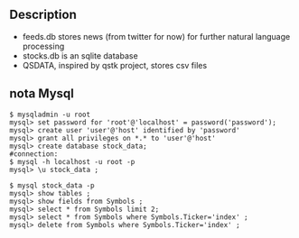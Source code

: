 Description
-----------

* feeds.db stores news (from twitter for now) for further natural language processing
* stocks.db is an sqlite database
* QSDATA, inspired by qstk project, stores csv files

nota Mysql
----------

```
$ mysqladmin -u root
mysql> set password for 'root'@'localhost' = password('password');
mysql> create user 'user'@'host' identified by 'password'
mysql> grant all privileges on *.* to 'user'@'host'
mysql> create database stock_data;
#connection:
$ mysql -h localhost -u root -p
mysql> \u stock_data ;

$ mysql stock_data -p
mysql> show tables ;
mysql> show fields from Symbols ;
mysql> select * from Symbols limit 2;
mysql> select * from Symbols where Symbols.Ticker='index' ;
mysql> delete from Symbols where Symbols.Ticker='index' ;
```
